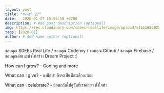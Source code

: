 ```yaml
---
layout: post
title: "จันทร์ที่ 27"
date:   2020-01-27 15:56:18 +0700
description: # Add post description (optional)
img: https://res.cloudinary.com/sdees-reallife/image/upload/v1551685925/reallife.jpg # Add image post (optional)
tags: [2020-01]
author: # Add name author (optional)
---
```

ขอบคุณ SDEEs Real Life / ขอบคุณ Codenvy / ขอบคุณ Github / ขอบคุณ Firebase / ขอบคุณคำแนะนำให้สร้าง Dream Project :)

<i class="fa fa-child" style="color:plum"></i>

How can I grow? - Coding and more

What can I give? - ลงมือทำ ถึงจะเป็นทีละเล็กละน้อย

What can I celebrate? - ย้อนกลับไปดูวันที่เราค่อยๆ ตั้งใจทำ

